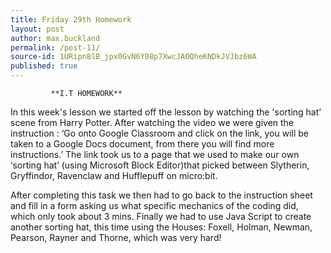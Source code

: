 ```yaml
---
title: Friday 29th Homework
layout: post
author: max.buckland
permalink: /post-11/
source-id: 1URipn8lB_jpx0GvN6Y08p7XwcJA0QheKNDkJVJbz6WA
published: true
---
```

		     **I.T HOMEWORK**

In this week's lesson we started off the lesson by watching the 'sorting hat’ scene from Harry Potter. After watching the video we were given the instruction : ‘Go onto Google Classroom and click on the link, you will be taken to a Google Docs document, from there you will find more instructions.’ The link took us to a page that we used to make our own ‘sorting hat’ (using Microsoft Block Editor)that picked between Slytherin, Gryffindor, Ravenclaw and Hufflepuff on micro:bit.

After completing this task we then had to go back to the instruction sheet and fill in a form asking us what specific mechanics of the coding did, which only took about 3 mins. Finally we had to use Java Script to create another sorting hat, this time using the Houses: Foxell, Holman, Newman, Pearson, Rayner and Thorne, which was very hard!

